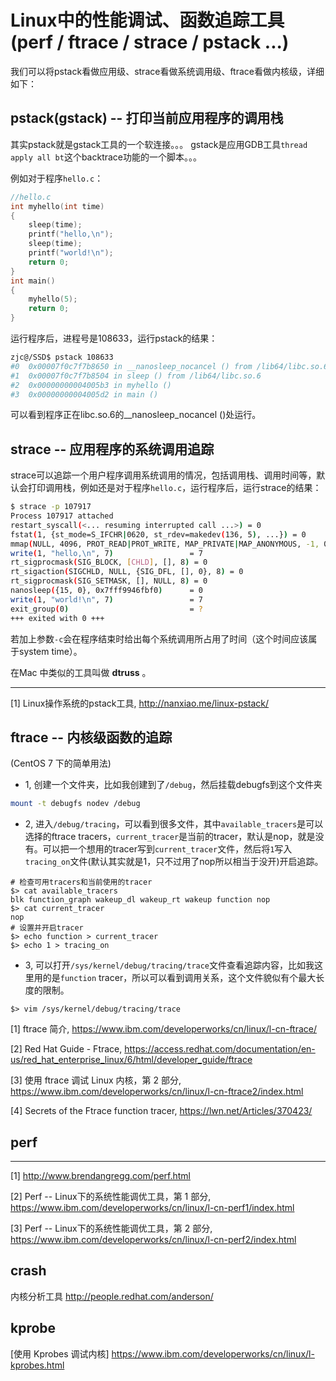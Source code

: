 # Linux中的性能调试、函数追踪工具(perf / ftrace / strace / pstack ...)

我们可以将pstack看做应用级、strace看做系统调用级、ftrace看做内核级，详细如下：


## pstack(gstack) -- 打印当前应用程序的调用栈

其实pstack就是gstack工具的一个软连接。。。 gstack是应用GDB工具`thread apply all bt`这个backtrace功能的一个脚本。。。

例如对于程序`hello.c`：
```cpp
//hello.c
int myhello(int time)
{
    sleep(time);
    printf("hello,\n");
    sleep(time);
    printf("world!\n");
    return 0;
}
int main()
{
    myhello(5);
    return 0;
}
```
运行程序后，进程号是108633，运行pstack的结果：
```bash
zjc@/SSD$ pstack 108633
#0  0x00007f0c7f7b8650 in __nanosleep_nocancel () from /lib64/libc.so.6
#1  0x00007f0c7f7b8504 in sleep () from /lib64/libc.so.6
#2  0x00000000004005b3 in myhello ()
#3  0x00000000004005d2 in main ()
```
可以看到程序正在libc.so.6的__nanosleep_nocancel ()处运行。

## strace -- 应用程序的系统调用追踪

strace可以追踪一个用户程序调用系统调用的情况，包括调用栈、调用时间等，默认会打印调用栈，例如还是对于程序`hello.c`，运行程序后，运行strace的结果：

```bash
$ strace -p 107917
Process 107917 attached
restart_syscall(<... resuming interrupted call ...>) = 0
fstat(1, {st_mode=S_IFCHR|0620, st_rdev=makedev(136, 5), ...}) = 0
mmap(NULL, 4096, PROT_READ|PROT_WRITE, MAP_PRIVATE|MAP_ANONYMOUS, -1, 0) = 0x7fdb2b2c2000
write(1, "hello,\n", 7)                 = 7
rt_sigprocmask(SIG_BLOCK, [CHLD], [], 8) = 0
rt_sigaction(SIGCHLD, NULL, {SIG_DFL, [], 0}, 8) = 0
rt_sigprocmask(SIG_SETMASK, [], NULL, 8) = 0
nanosleep({15, 0}, 0x7fff9946fbf0)      = 0
write(1, "world!\n", 7)                 = 7
exit_group(0)                           = ?
+++ exited with 0 +++
```

若加上参数`-c`会在程序结束时给出每个系统调用所占用了时间（这个时间应该属于system time）。

在Mac 中类似的工具叫做 **dtruss** 。

---

[1] Linux操作系统的pstack工具, http://nanxiao.me/linux-pstack/


## ftrace -- 内核级函数的追踪
(CentOS 7 下的简单用法)

- 1, 创建一个文件夹，比如我创建到了`/debug`，然后挂载debugfs到这个文件夹
```bash
mount -t debugfs nodev /debug
```
- 2, 进入`/debug/tracing`，可以看到很多文件，其中`available_tracers`是可以选择的ftrace tracers，`current_tracer`是当前的tracer，默认是nop，就是没有。可以把一个想用的tracer写到`current_tracer`文件，然后将`1`写入`tracing_on`文件(默认其实就是1，只不过用了nop所以相当于没开)开启追踪。
```
# 检查可用tracers和当前使用的tracer
$> cat available_tracers                                                                                           
blk function_graph wakeup_dl wakeup_rt wakeup function nop
$> cat current_tracer
nop
# 设置并开启tracer
$> echo function > current_tracer
$> echo 1 > tracing_on
```
- 3, 可以打开`/sys/kernel/debug/tracing/trace`文件查看追踪内容，比如我这里用的是`function` tracer，所以可以看到调用关系，这个文件貌似有个最大长度的限制。
```
$> vim /sys/kernel/debug/tracing/trace
```

[1] ftrace 简介, https://www.ibm.com/developerworks/cn/linux/l-cn-ftrace/

[2] Red Hat Guide - Ftrace, https://access.redhat.com/documentation/en-us/red_hat_enterprise_linux/6/html/developer_guide/ftrace

[3] 使用 ftrace 调试 Linux 内核，第 2 部分, https://www.ibm.com/developerworks/cn/linux/l-cn-ftrace2/index.html

[4] Secrets of the Ftrace function tracer, https://lwn.net/Articles/370423/

## perf

---
[1] http://www.brendangregg.com/perf.html

[2] Perf -- Linux下的系统性能调优工具，第 1 部分, https://www.ibm.com/developerworks/cn/linux/l-cn-perf1/index.html

[3] Perf -- Linux下的系统性能调优工具，第 2 部分, 
https://www.ibm.com/developerworks/cn/linux/l-cn-perf2/index.html


## crash

内核分析工具
http://people.redhat.com/anderson/

## kprobe
[使用 Kprobes 调试内核] https://www.ibm.com/developerworks/cn/linux/l-kprobes.html